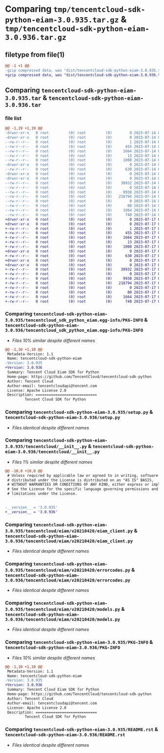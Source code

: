 # Comparing `tmp/tencentcloud-sdk-python-eiam-3.0.935.tar.gz` & `tmp/tencentcloud-sdk-python-eiam-3.0.936.tar.gz`

## filetype from file(1)

```diff
@@ -1 +1 @@
-gzip compressed data, was "dist/tencentcloud-sdk-python-eiam-3.0.935.tar", last modified: Fri Jul 14 00:30:00 2023, max compression
+gzip compressed data, was "dist/tencentcloud-sdk-python-eiam-3.0.936.tar", last modified: Mon Jul 17 00:24:28 2023, max compression
```

## Comparing `tencentcloud-sdk-python-eiam-3.0.935.tar` & `tencentcloud-sdk-python-eiam-3.0.936.tar`

### file list

```diff
@@ -1,19 +1,19 @@
-drwxr-xr-x   0 root         (0) root         (0)        0 2023-07-14 00:30:00.000000 tencentcloud-sdk-python-eiam-3.0.935/
-drwxr-xr-x   0 root         (0) root         (0)        0 2023-07-14 00:30:00.000000 tencentcloud-sdk-python-eiam-3.0.935/tencentcloud_sdk_python_eiam.egg-info/
--rw-r--r--   0 root         (0) root         (0)        1 2023-07-14 00:30:00.000000 tencentcloud-sdk-python-eiam-3.0.935/tencentcloud_sdk_python_eiam.egg-info/dependency_links.txt
--rw-r--r--   0 root         (0) root         (0)      455 2023-07-14 00:30:00.000000 tencentcloud-sdk-python-eiam-3.0.935/tencentcloud_sdk_python_eiam.egg-info/SOURCES.txt
--rw-r--r--   0 root         (0) root         (0)     1664 2023-07-14 00:30:00.000000 tencentcloud-sdk-python-eiam-3.0.935/tencentcloud_sdk_python_eiam.egg-info/PKG-INFO
--rw-r--r--   0 root         (0) root         (0)       13 2023-07-14 00:30:00.000000 tencentcloud-sdk-python-eiam-3.0.935/tencentcloud_sdk_python_eiam.egg-info/top_level.txt
--rw-r--r--   0 root         (0) root         (0)     1008 2023-07-14 00:30:00.000000 tencentcloud-sdk-python-eiam-3.0.935/setup.py
-drwxr-xr-x   0 root         (0) root         (0)        0 2023-07-14 00:30:00.000000 tencentcloud-sdk-python-eiam-3.0.935/tencentcloud/
--rw-r--r--   0 root         (0) root         (0)      630 2023-07-14 00:30:00.000000 tencentcloud-sdk-python-eiam-3.0.935/tencentcloud/__init__.py
-drwxr-xr-x   0 root         (0) root         (0)        0 2023-07-14 00:30:00.000000 tencentcloud-sdk-python-eiam-3.0.935/tencentcloud/eiam/
-drwxr-xr-x   0 root         (0) root         (0)        0 2023-07-14 00:30:00.000000 tencentcloud-sdk-python-eiam-3.0.935/tencentcloud/eiam/v20210420/
--rw-r--r--   0 root         (0) root         (0)    38932 2023-07-14 00:30:00.000000 tencentcloud-sdk-python-eiam-3.0.935/tencentcloud/eiam/v20210420/eiam_client.py
--rw-r--r--   0 root         (0) root         (0)        0 2023-07-14 00:30:00.000000 tencentcloud-sdk-python-eiam-3.0.935/tencentcloud/eiam/v20210420/__init__.py
--rw-r--r--   0 root         (0) root         (0)     9938 2023-07-14 00:30:00.000000 tencentcloud-sdk-python-eiam-3.0.935/tencentcloud/eiam/v20210420/errorcodes.py
--rw-r--r--   0 root         (0) root         (0)   218794 2023-07-14 00:30:00.000000 tencentcloud-sdk-python-eiam-3.0.935/tencentcloud/eiam/v20210420/models.py
--rw-r--r--   0 root         (0) root         (0)        0 2023-07-14 00:30:00.000000 tencentcloud-sdk-python-eiam-3.0.935/tencentcloud/eiam/__init__.py
--rw-r--r--   0 root         (0) root         (0)       88 2023-07-14 00:30:00.000000 tencentcloud-sdk-python-eiam-3.0.935/setup.cfg
--rw-r--r--   0 root         (0) root         (0)     1664 2023-07-14 00:30:00.000000 tencentcloud-sdk-python-eiam-3.0.935/PKG-INFO
--rw-r--r--   0 root         (0) root         (0)      740 2023-07-14 00:30:00.000000 tencentcloud-sdk-python-eiam-3.0.935/README.rst
+drwxr-xr-x   0 root         (0) root         (0)        0 2023-07-17 00:24:28.000000 tencentcloud-sdk-python-eiam-3.0.936/
+drwxr-xr-x   0 root         (0) root         (0)        0 2023-07-17 00:24:28.000000 tencentcloud-sdk-python-eiam-3.0.936/tencentcloud_sdk_python_eiam.egg-info/
+-rw-r--r--   0 root         (0) root         (0)        1 2023-07-17 00:24:28.000000 tencentcloud-sdk-python-eiam-3.0.936/tencentcloud_sdk_python_eiam.egg-info/dependency_links.txt
+-rw-r--r--   0 root         (0) root         (0)      455 2023-07-17 00:24:28.000000 tencentcloud-sdk-python-eiam-3.0.936/tencentcloud_sdk_python_eiam.egg-info/SOURCES.txt
+-rw-r--r--   0 root         (0) root         (0)     1664 2023-07-17 00:24:28.000000 tencentcloud-sdk-python-eiam-3.0.936/tencentcloud_sdk_python_eiam.egg-info/PKG-INFO
+-rw-r--r--   0 root         (0) root         (0)       13 2023-07-17 00:24:28.000000 tencentcloud-sdk-python-eiam-3.0.936/tencentcloud_sdk_python_eiam.egg-info/top_level.txt
+-rw-r--r--   0 root         (0) root         (0)     1008 2023-07-17 00:24:28.000000 tencentcloud-sdk-python-eiam-3.0.936/setup.py
+drwxr-xr-x   0 root         (0) root         (0)        0 2023-07-17 00:24:28.000000 tencentcloud-sdk-python-eiam-3.0.936/tencentcloud/
+-rw-r--r--   0 root         (0) root         (0)      630 2023-07-17 00:24:28.000000 tencentcloud-sdk-python-eiam-3.0.936/tencentcloud/__init__.py
+drwxr-xr-x   0 root         (0) root         (0)        0 2023-07-17 00:24:28.000000 tencentcloud-sdk-python-eiam-3.0.936/tencentcloud/eiam/
+drwxr-xr-x   0 root         (0) root         (0)        0 2023-07-17 00:24:28.000000 tencentcloud-sdk-python-eiam-3.0.936/tencentcloud/eiam/v20210420/
+-rw-r--r--   0 root         (0) root         (0)    38932 2023-07-17 00:24:28.000000 tencentcloud-sdk-python-eiam-3.0.936/tencentcloud/eiam/v20210420/eiam_client.py
+-rw-r--r--   0 root         (0) root         (0)        0 2023-07-17 00:24:28.000000 tencentcloud-sdk-python-eiam-3.0.936/tencentcloud/eiam/v20210420/__init__.py
+-rw-r--r--   0 root         (0) root         (0)     9938 2023-07-17 00:24:28.000000 tencentcloud-sdk-python-eiam-3.0.936/tencentcloud/eiam/v20210420/errorcodes.py
+-rw-r--r--   0 root         (0) root         (0)   218794 2023-07-17 00:24:28.000000 tencentcloud-sdk-python-eiam-3.0.936/tencentcloud/eiam/v20210420/models.py
+-rw-r--r--   0 root         (0) root         (0)        0 2023-07-17 00:24:28.000000 tencentcloud-sdk-python-eiam-3.0.936/tencentcloud/eiam/__init__.py
+-rw-r--r--   0 root         (0) root         (0)       88 2023-07-17 00:24:28.000000 tencentcloud-sdk-python-eiam-3.0.936/setup.cfg
+-rw-r--r--   0 root         (0) root         (0)     1664 2023-07-17 00:24:28.000000 tencentcloud-sdk-python-eiam-3.0.936/PKG-INFO
+-rw-r--r--   0 root         (0) root         (0)      740 2023-07-17 00:24:28.000000 tencentcloud-sdk-python-eiam-3.0.936/README.rst
```

### Comparing `tencentcloud-sdk-python-eiam-3.0.935/tencentcloud_sdk_python_eiam.egg-info/PKG-INFO` & `tencentcloud-sdk-python-eiam-3.0.936/tencentcloud_sdk_python_eiam.egg-info/PKG-INFO`

 * *Files 10% similar despite different names*

```diff
@@ -1,10 +1,10 @@
 Metadata-Version: 1.1
 Name: tencentcloud-sdk-python-eiam
-Version: 3.0.935
+Version: 3.0.936
 Summary: Tencent Cloud Eiam SDK for Python
 Home-page: https://github.com/TencentCloud/tencentcloud-sdk-python
 Author: Tencent Cloud
 Author-email: tencentcloudapi@tencent.com
 License: Apache License 2.0
 Description: ============================
         Tencent Cloud SDK for Python
```

### Comparing `tencentcloud-sdk-python-eiam-3.0.935/setup.py` & `tencentcloud-sdk-python-eiam-3.0.936/setup.py`

 * *Files identical despite different names*

### Comparing `tencentcloud-sdk-python-eiam-3.0.935/tencentcloud/__init__.py` & `tencentcloud-sdk-python-eiam-3.0.936/tencentcloud/__init__.py`

 * *Files 1% similar despite different names*

```diff
@@ -10,8 +10,8 @@
 # Unless required by applicable law or agreed to in writing, software
 # distributed under the License is distributed on an "AS IS" BASIS,
 # WITHOUT WARRANTIES OR CONDITIONS OF ANY KIND, either express or implied.
 # See the License for the specific language governing permissions and
 # limitations under the License.
 
 
-__version__ = '3.0.935'
+__version__ = '3.0.936'
```

### Comparing `tencentcloud-sdk-python-eiam-3.0.935/tencentcloud/eiam/v20210420/eiam_client.py` & `tencentcloud-sdk-python-eiam-3.0.936/tencentcloud/eiam/v20210420/eiam_client.py`

 * *Files identical despite different names*

### Comparing `tencentcloud-sdk-python-eiam-3.0.935/tencentcloud/eiam/v20210420/errorcodes.py` & `tencentcloud-sdk-python-eiam-3.0.936/tencentcloud/eiam/v20210420/errorcodes.py`

 * *Files identical despite different names*

### Comparing `tencentcloud-sdk-python-eiam-3.0.935/tencentcloud/eiam/v20210420/models.py` & `tencentcloud-sdk-python-eiam-3.0.936/tencentcloud/eiam/v20210420/models.py`

 * *Files identical despite different names*

### Comparing `tencentcloud-sdk-python-eiam-3.0.935/PKG-INFO` & `tencentcloud-sdk-python-eiam-3.0.936/PKG-INFO`

 * *Files 10% similar despite different names*

```diff
@@ -1,10 +1,10 @@
 Metadata-Version: 1.1
 Name: tencentcloud-sdk-python-eiam
-Version: 3.0.935
+Version: 3.0.936
 Summary: Tencent Cloud Eiam SDK for Python
 Home-page: https://github.com/TencentCloud/tencentcloud-sdk-python
 Author: Tencent Cloud
 Author-email: tencentcloudapi@tencent.com
 License: Apache License 2.0
 Description: ============================
         Tencent Cloud SDK for Python
```

### Comparing `tencentcloud-sdk-python-eiam-3.0.935/README.rst` & `tencentcloud-sdk-python-eiam-3.0.936/README.rst`

 * *Files identical despite different names*

